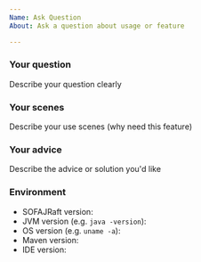 ```yaml
---
Name: Ask Question
About: Ask a question about usage or feature

---
```


### Your question

Describe your question clearly

### Your scenes

Describe your use scenes (why need this feature)

### Your advice

Describe the advice or solution you'd like

### Environment

- SOFAJRaft version:
- JVM version (e.g. `java -version`):
- OS version (e.g. `uname -a`):
- Maven version:
- IDE version:


